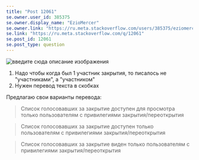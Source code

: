 ```yaml
---
title: "Post 12061"
se.owner.user_id: 385375
se.owner.display_name: "EzioMercer"
se.owner.link: "https://ru.meta.stackoverflow.com/users/385375/eziomercer"
se.link: "https://ru.meta.stackoverflow.com/q/12061"
se.post_id: 12061
se.post_type: question
---
```

<p><img src="https://i.stack.imgur.com/2IBwh.png" alt="введите сюда описание изображения" /></p>
<ol>
<li>Надо чтобы когда был 1 участник закрытия, то писалось не &quot;участниками&quot;, а &quot;участником&quot;</li>
<li>Нужен перевод текста в скобках</li>
</ol>
<p>Предлагаю свои варианты перевода:</p>
<blockquote>
<p>Список голосовавших за закрытие доступен для просмотра только пользователям с привилегиями закрытия/переоткрытия</p>
</blockquote>
<blockquote>
<p>Список голосовавших за закрытие доступен только пользователям с привилегиями закрытия/переоткрытия</p>
</blockquote>
<blockquote>
<p>Список голосовавших за закрытие виден только пользователям с привилегиями закрытия/переоткрытия</p>
</blockquote>
